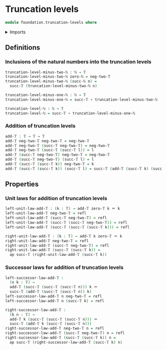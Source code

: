 # Truncation levels

```agda
module foundation.truncation-levels where
```

<details><summary>Imports</summary>

```agda
open import foundation-core.truncation-levels public

open import elementary-number-theory.addition-natural-numbers
open import elementary-number-theory.natural-numbers

open import foundation-core.functions
open import foundation-core.identity-types
```

</details>

## Definitions

### Inclusions of the natural numbers into the truncation levels

```agda
truncation-level-minus-two-ℕ : ℕ → 𝕋
truncation-level-minus-two-ℕ zero-ℕ = neg-two-𝕋
truncation-level-minus-two-ℕ (succ-ℕ n) =
  succ-𝕋 (truncation-level-minus-two-ℕ n)

truncation-level-minus-one-ℕ : ℕ → 𝕋
truncation-level-minus-one-ℕ = succ-𝕋 ∘ truncation-level-minus-two-ℕ

truncation-level-ℕ : ℕ → 𝕋
truncation-level-ℕ = succ-𝕋 ∘ truncation-level-minus-one-ℕ
```

### Addition of truncation levels

```agda
add-𝕋 : 𝕋 → 𝕋 → 𝕋
add-𝕋 neg-two-𝕋 neg-two-𝕋 = neg-two-𝕋
add-𝕋 neg-two-𝕋 (succ-𝕋 neg-two-𝕋) = neg-two-𝕋
add-𝕋 neg-two-𝕋 (succ-𝕋 (succ-𝕋 l)) = l
add-𝕋 (succ-𝕋 neg-two-𝕋) neg-two-𝕋 = neg-two-𝕋
add-𝕋 (succ-𝕋 neg-two-𝕋) (succ-𝕋 l) = l
add-𝕋 (succ-𝕋 (succ-𝕋 k)) neg-two-𝕋 = k
add-𝕋 (succ-𝕋 (succ-𝕋 k)) (succ-𝕋 l) = succ-𝕋 (add-𝕋 (succ-𝕋 k) (succ-𝕋 l))
```

## Properties

### Unit laws for addition of truncation levels

```agda
left-unit-law-add-𝕋 : (k : 𝕋) → add-𝕋 zero-𝕋 k ＝ k
left-unit-law-add-𝕋 neg-two-𝕋 = refl
left-unit-law-add-𝕋 (succ-𝕋 neg-two-𝕋) = refl
left-unit-law-add-𝕋 (succ-𝕋 (succ-𝕋 neg-two-𝕋)) = refl
left-unit-law-add-𝕋 (succ-𝕋 (succ-𝕋 (succ-𝕋 k))) = refl

right-unit-law-add-𝕋 : (k : 𝕋) → add-𝕋 k zero-𝕋 ＝ k
right-unit-law-add-𝕋 neg-two-𝕋 = refl
right-unit-law-add-𝕋 (succ-𝕋 neg-two-𝕋) = refl
right-unit-law-add-𝕋 (succ-𝕋 (succ-𝕋 k)) =
  ap succ-𝕋 (right-unit-law-add-𝕋 (succ-𝕋 k))
```

### Successor laws for addition of truncation levels

```agda
left-successor-law-add-𝕋 :
  (n k : 𝕋) →
  add-𝕋 (succ-𝕋 (succ-𝕋 (succ-𝕋 n))) k ＝
  succ-𝕋 (add-𝕋 (succ-𝕋 (succ-𝕋 n)) k)
left-successor-law-add-𝕋 n neg-two-𝕋 = refl
left-successor-law-add-𝕋 n (succ-𝕋 k) = refl

right-successor-law-add-𝕋 :
  (k n : 𝕋) →
  add-𝕋 k (succ-𝕋 (succ-𝕋 (succ-𝕋 n))) ＝
  succ-𝕋 (add-𝕋 k (succ-𝕋 (succ-𝕋 n)))
right-successor-law-add-𝕋 neg-two-𝕋 n = refl
right-successor-law-add-𝕋 (succ-𝕋 neg-two-𝕋) n = refl
right-successor-law-add-𝕋 (succ-𝕋 (succ-𝕋 k)) n =
  ap succ-𝕋 (right-successor-law-add-𝕋 (succ-𝕋 k) n)
```
